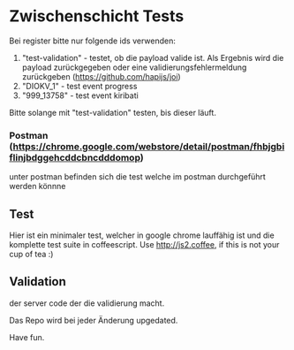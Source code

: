 # Zwischenschicht Tests

Bei register bitte nur folgende ids verwenden:

1. "test-validation" - testet, ob die payload valide ist. Als Ergebnis wird die payload zurückgegeben oder eine validierungsfehlermeldung zurückgeben (https://github.com/hapijs/joi)
2. "DIOKV_1" - test event progress
3. "999_13758" - test event kiribati

Bitte solange mit "test-validation" testen, bis dieser läuft.


### Postman (https://chrome.google.com/webstore/detail/postman/fhbjgbiflinjbdggehcddcbncdddomop)
unter postman befinden sich die test welche im postman durchgeführt werden könnne


## Test
Hier ist ein minimaler test, welcher in google chrome lauffähig ist und die komplette test suite in coffeescript.
Use http://js2.coffee, if this is not your cup of tea :)

## Validation
der server code der die validierung macht.


Das Repo wird bei jeder Änderung upgedated.

Have fun.
